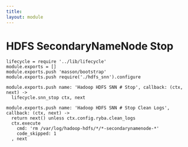 ```yaml
---
title: 
layout: module
---
```


# HDFS SecondaryNameNode Stop

    lifecycle = require '../lib/lifecycle'
    module.exports = []
    module.exports.push 'masson/bootstrap'
    module.exports.push require('./hdfs_snn').configure

    module.exports.push name: 'Hadoop HDFS SNN # Stop', callback: (ctx, next) ->
      lifecycle.snn_stop ctx, next

    module.exports.push name: 'Hadoop HDFS SNN # Stop Clean Logs', callback: (ctx, next) ->
      return next() unless ctx.config.ryba.clean_logs
      ctx.execute
        cmd: 'rm /var/log/hadoop-hdfs/*/*-secondarynamenode-*'
        code_skipped: 1
      , next
